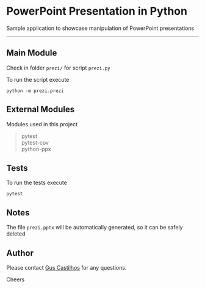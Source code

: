 # PowerPoint Presentation in Python

Sample application to showcase manipulation of PowerPoint presentations

---

## Main Module

Check in folder `prezi/` for script `prezi.py`

To run the script execute
```
python -m prezi.prezi
```

## External Modules
Modules used in this project
> pytest  
  pytest-cov  
  python-ppx
  
## Tests

To run the tests execute

```
pytest
```

## Notes

The file `prezi.pptx` will be automatically generated, so it can be safely deleted

## Author

Please contact [Gus Castilhos][1] for any questions.

Cheers

[1]: mailto:guscastles@gmail.com
